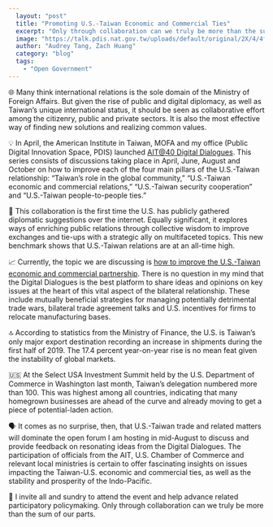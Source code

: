 ```yaml
---
  layout: "post"
  title: "Promoting U.S.-Taiwan Economic and Commercial Ties"
  excerpt: "Only through collaboration can we truly be more than the sum of our parts."
  image: "https://talk.pdis.nat.gov.tw/uploads/default/original/2X/4/4f35e160c3cfc113fd1db2eccf4c03c231f56a71.jpeg"
  author: "Audrey Tang, Zach Huang"
  category: "blog"
  tags: 
    - "Open Government"
---
```


🌐 Many think international relations is the sole domain of the Ministry of Foreign Affairs. But given the rise of public and digital diplomacy, as well as Taiwan’s unique international status, it should be seen as collaborative effort among the citizenry, public and private sectors. It is also the most effective way of finding new solutions and realizing common values.

💡 In April, the American Institute in Taiwan, MOFA and my office (Public Digital Innovation Space, PDIS) launched [AIT@40 Digital Dialogues](https://talkto.ait.org.tw/). This series consists of discussions taking place in April, June, August and October on how to improve each of the four main pillars of the U.S.-Taiwan relationship: “Taiwan’s role in the global community,” “U.S.-Taiwan economic and commercial relations,” “U.S.-Taiwan security cooperation” and “U.S.-Taiwan people-to-people ties.”

📲 This collaboration is the first time the U.S. has publicly gathered diplomatic suggestions over the internet. Equally significant, it explores ways of enriching public relations through collective wisdom to improve exchanges and tie-ups with a strategic ally on multifaceted topics. This new benchmark shows that U.S.-Taiwan relations are at an all-time high.

📈 Currently, the topic we are discussing is [how to improve the U.S.-Taiwan economic and commercial partnership](https://ait-polis.pdis.nat.gov.tw/8bscsvxb3z). There is no question in my mind that the Digital Dialogues is the best platform to share ideas and opinions on key issues at the heart of this vital aspect of the bilateral relationship. These include mutually beneficial strategies for managing potentially detrimental trade wars, bilateral trade agreement talks and U.S. incentives for firms to relocate manufacturing bases.

🔝 According to statistics from the Ministry of Finance, the U.S. is Taiwan’s only major export destination recording an increase in shipments during the first half of 2019. The 17.4 percent year-on-year rise is no mean feat given the instability of global markets.

🇺🇸 At the Select USA Investment Summit held by the U.S. Department of Commerce in Washington last month, Taiwan’s delegation numbered more than 100. This was highest among all countries, indicating that many homegrown businesses are ahead of the curve and already moving to get a piece of potential-laden action.

🗣 It comes as no surprise, then, that U.S.-Taiwan trade and related matters will dominate the open forum I am hosting in mid-August to discuss and provide feedback on resonating ideas from the Digital Dialogues. The participation of officials from the AIT, U.S. Chamber of Commerce and relevant local ministries is certain to offer fascinating insights on issues impacting the Taiwan-U.S. economic and commercial ties, as well as the stability and prosperity of the Indo-Pacific.

🙋 I invite all and sundry to attend the event and help advance related participatory policymaking. Only through collaboration can we truly be more than the sum of our parts.
